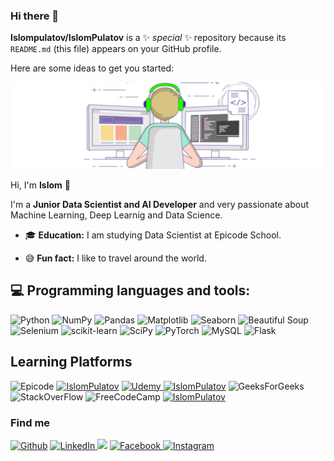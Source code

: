 ### Hi there 👋

**Islompulatov/IslomPulatov** is a ✨ _special_ ✨ repository because its `README.md` (this file) appears on your GitHub profile.

Here are some ideas to get you started:

![Header](https://raw.githubusercontent.com/leorrose/leorrose/master/readme_header.gif "Header")

Hi, I'm **Islom** 👋

I'm a **Junior Data Scientist and AI Developer** and very passionate about Machine Learning, Deep Learnig and Data Science.

- 🎓 **Education:** I am studying Data Scientist at Epicode School. 

- 😅 **Fun fact:** I like to travel around the world.
## :computer: Programming languages and tools:
![Python](https://img.shields.io/badge/python-3670A0?style=for-the-badge&logo=python&logoColor=ffdd54)
![NumPy](https://img.shields.io/badge/numpy-%23013243.svg?style=for-the-badge&logo=numpy&logoColor=white)
![Pandas](https://img.shields.io/badge/pandas-%23150458.svg?style=for-the-badge&logo=pandas&logoColor=white)
![Matplotlib](https://img.shields.io/badge/Matplotlib-%233F4F75.svg?style=for-the-badge&logo=plotly&logoColor=white)
![Seaborn](https://img.shields.io/badge/Seaborn-%23123.svg?style=for-the-badge&logo=plotly&logoColor=white)
![Beautiful Soup](https://img.shields.io/badge/BeautifulSoup-%230C55A5.svg?style=for-the-badge&logo=beautifulsoup&logoColor=%green)
![Selenium](https://img.shields.io/badge/Selenium-%230077B5.svg?style=for-the-badge&logo=selenium&logoColor=%magnitude)
![scikit-learn](https://img.shields.io/badge/scikit--learn-%23F7931E.svg?style=for-the-badge&logo=scikit-learn&logoColor=black)
![SciPy](https://img.shields.io/badge/SciPy-%230C55A5.svg?style=for-the-badge&logo=scipy&logoColor=%white)
![PyTorch](https://img.shields.io/badge/PyTorch-%23EE4C2C.svg?style=for-the-badge&logo=PyTorch&logoColor=white)
![MySQL](https://img.shields.io/badge/mysql-%2300f.svg?style=for-the-badge&logo=mysql&logoColor=white)
![Flask](https://img.shields.io/badge/Flask-%230077B5.svg?style=for-the-badge&logo=flask&logoColor=white)

## Learning Platforms

![Epicode](https://img.shields.io/badge/Epicode-A435F0?style=for-the-badge&logo=Epicode&logoColor=white)
 <a href="https://my-learning.w3schools.com/" target="blank"><img src="https://img.shields.io/badge/W3Schools-%23123?&style=for-the-badge&logo=kaggle&logoColor=white" alt="IslomPulatov"  /></a>
  <a href="https://www.udemy.com/user/islom-32/" target="_blank"><img alt="Udemy" src="https://img.shields.io/badge/Udemy-%230077B5.svg?&style=for-the-badge&logo=Udemy&logoColor=white" />
 <a href="https://www.hackerrank.com/islompulatov115" target="blank"><img src="https://img.shields.io/badge/HackerRank-20BEFF?&style=for-the-badge&logo=HackerRank&logoColor=white" alt="IslomPulatov"  /></a>
![GeeksForGeeks](https://img.shields.io/badge/GeeksforGeeks-gray?style=for-the-badge&logo=geeksforgeeks&logoColor=35914c)
![StackOverFlow](https://img.shields.io/badge/StackOverFlow-20BEFF.svg?style=for-the-badge&logo=stackoverFlow&logoColor=white)
![FreeCodeCamp](https://img.shields.io/badge/Freecodecamp-%2302262B.svg?&style=for-the-badge&logo=freecodecamp&logoColor=green)
 <a href="https://www.kaggle.com/islompulatov" target="blank"><img src="https://img.shields.io/badge/KAGGLE-20BEFF?&style=for-the-badge&logo=kaggle&logoColor=white" alt="IslomPulatov"  /></a>
<br />
<h3>Find me</h3>
<p><a href="https://github.com/Islompulatov/IslomPulatov" target="_blank"><img alt="Github" src="https://img.shields.io/badge/GitHub-%2312100E.svg?&style=for-the-badge&logo=Github&logoColor=white" /></a> <a href="https://www.linkedin.com/in/islom-pulatov-983057165" target="_blank"><img alt="LinkedIn" src="https://img.shields.io/badge/linkedin-%230077B5.svg?&style=for-the-badge&logo=linkedin&logoColor=white" />
  <a href="mailto:islompulatov115@gmail.com?subject=Olá%20Bruno%20Tacca"><img src="https://img.shields.io/badge/gmail-%23013243.svg?&style=for-the-badge&logo=gmail&logoColor=white" /></a>
  <a href="https://www.facebook.com/islam.pulatov.98/" target="_blank"><img alt="Facebook" src="https://img.shields.io/badge/Facebook-%230077B5.svg?&style=for-the-badge&logo=Facebook&logoColor=white" />
  <a href="https://www.instagram.com/isla2111/" target="_blank"><img alt="Instagram" src="https://img.shields.io/badge/Instagram-%23EE4C2C.svg?&style=for-the-badge&logo=Instagram&logoColor=white" /></a>&nbsp;&nbsp;&nbsp;&nbsp;
 
</p>
